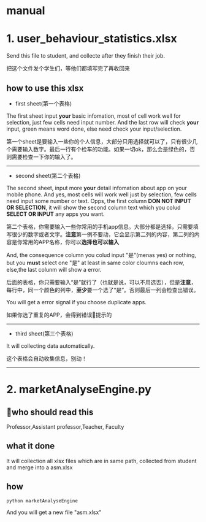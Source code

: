 # manual

# 1. user_behaviour_statistics.xlsx

Send this file to student, and collecte after they finish their job.

把这个文件发个学生们，等他们都填写完了再收回来

## how to use this xlsx

+ first sheet(第一个表格)

The first sheet input **your** basic infomation, most of cell work well for selection, just few cells need input number. And the last row will check **your** input, green means word done, else need check your input/selection.

第一个sheet是要输入一些你的个人信息，大部分只用选择就可以了，只有很少几个需要输入数字。最后一行有个检车的功能。如果一切ok，那么会是绿色的，否则需要检查一下你的输入了。

---

+ second sheet(第二个表格)

The second sheet, input more **your** detail infomation about app on your mobile phone. And yes, most cells will work well just by selection, few cells need input some number or text. Opps, the first column **DON NOT INPUT OR SELECTION**, it will show the second column text which you colud **SELECT OR INPUT** any apps you want. 

第二个表格，你需要输入一些你常用的手机app信息。大部分都是选择，只需要填写很少的数字或者文字。**注意**第一例不要动，它会显示第二列的内容，第二列的内容是你常用的APP名称，你可以**选择也可以输入**

And, the consequence column you colud input "是"(menas yes) or nothing, but you **must** select one "是" at least in same color cloumns each row, else,the last colunm will show a error. 

后面的表格，你只需要输入“是”就行了（也就是说，可以不用选否），但是**注意**，每行中，同一个颜色的列中，**至少**要一个选了“是”。否则最后一列会检查出错误。

You will get a error signal if you choose duplicate apps.

如果你选了重复的APP，会得到错误提示的

---

+ third sheet(第三个表格)

It will collecting data automatically.

这个表格会自动收集信息，别动！

---

# 2. marketAnalyseEngine.py

## who should read this

Professor,Assistant professor,Teacher, Faculty

## what it done

It will collection all xlsx files which are in same path, collected from student and merge into a asm.xlsx

## how

``` shell
python marketAnalyseEngine
```

And you will get a new file "asm.xlsx"


